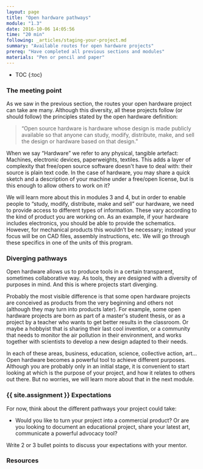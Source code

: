 ```yaml
---
layout: page
title: "Open hardware pathways"
module: "1.3"
date: 2016-10-06 14:05:56
time: "20 min"
following: _articles/staging-your-project.md
summary: "Available routes for open hardware projects"
prereq: "Have completed all previous sections and modules"
materials: "Pen or pencil and paper"
---
```

* TOC
{:toc}

### The meeting point
As we saw in the previous section, the routes your open hardware project can take are many. Although this diversity, all these projects follow (or should follow) the principles stated by the open hardware definition:

> “Open source hardware is hardware whose design is made publicly available so that anyone can study, modify, distribute, make, and sell the design or hardware based on that design.” 

When we say “Hardware” we refer to any physical, tangible artefact: Machines, electronic devices, paperweights, textiles. This adds a layer of complexity that free/open source software doesn't have to deal with: their source is plain text code. In the case of hardware, you may share a quick sketch and a description of your machine under a free/open license, but is this enough to allow others to work on it?

We will learn more about this in modules 3 and 4, but in order to enable people to “study, modify, distribute, make and sell” our hardware, we need to provide access to different types of information. These vary according to the kind of product you are working on. As an example, if your hardware includes electronics, you should be able to provide the schematics. However, for mechanical products this wouldn’t be necessary; instead your focus will be on CAD files, assembly instructions, etc. We will go through these specifics in one of the units of this program.

### Diverging pathways

Open hardware allows us to produce tools in a certain transparent, sometimes collaborative way. As tools, they are designed with a diversity of purposes in mind. And this is where projects start diverging.

Probably the most visible difference is that some open hardware projects are conceived as products from the very beginning and others not (although they may turn into products later). For example, some open hardware projects are born as part of a master's student thesis, or as a project by a teacher who wants to get better results in the classroom. Or maybe a hobbyist that is sharing their last cool invention, or a community that needs to monitor the air pollution in their environment, and works together with scientists to develop a new design adapted to their needs.  

In each of these areas, business, education, science, collective action, art... Open hardware becomes a powerful tool to achieve different purposes. Although you are probably only in an initial stage, it is convenient to start looking at which is the purpose of your project, and how it relates to others out there. But no worries, we will learn more about that in the next module.


### {{ site.assignment }} Expectations

For now, think about the different pathways your project could take:

- Would you like to turn your project into a commercial product? Or are you looking to document an educational project, share your latest art, communicate a powerful advocacy tool? 

Write 2 or 3 bullet points to discuss your expectations with your mentor.

### Resources
 
